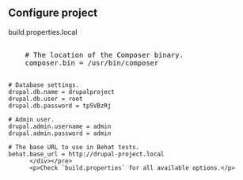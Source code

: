 <h2>Configure project</h2>
          <p>build.properties.local</p>
          <pre class="hljs"><div>
    # The location of the Composer binary.
    composer.bin = /usr/bin/composer

    # Database settings.
    drupal.db.name = drupalproject
    drupal.db.user = root
    drupal.db.password = tp5VBzRj

    # Admin user.
    drupal.admin.username = admin
    drupal.admin.password = admin

    # The base URL to use in Behat tests.
    behat.base_url = http://drupal-project.local
          </div></pre>
          <p>Check `build.properties` for all available options.</p>
        